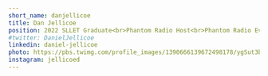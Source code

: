 ```yaml
---
short_name: danjellicoe
title: Dan Jellicoe
position: 2022 SLLET Graduate<br>Phantom Radio Host<br>Phantom Radio Events Manager
#twitter: DanielJellicoe
linkedin: daniel-jellicoe
photo: https://pbs.twimg.com/profile_images/1390666139672498178/ygSut3bU_400x400.jpg
instagram: jellicoed
---
```

